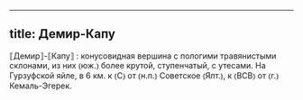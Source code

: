 
---
title: Демир-Капу
---
⟦Демир⟧-⟦Капу⟧
: конусовидная вершина с пологими травянистыми склонами, из них ⦅юж.⦆ более крутой, ступенчатый, с утесами. На Гурзуфской яйле, в 6 км. к ⦅С⦆ от ⦅н.п.⦆ Советское ⦅Ялт.⦆, к ⦅ВСВ⦆ от ⦅г.⦆ Кемаль-Эгерек.

